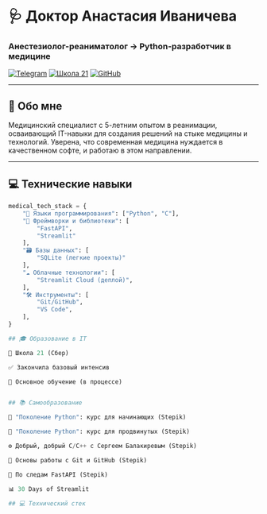 # 🩺 Доктор Анастасия Иваничева 
### Анестезиолог-реаниматолог → Python-разработчик в медицине

[![Telegram](https://img.shields.io/badge/-Контакты-2CA5E0?style=for-the-badge&logo=telegram&logoColor=white)](https://t.me/lakeshta)
[![Школа 21](https://img.shields.io/badge/Школа_21-01D277?style=for-the-badge)](https://21-school.ru)
[![GitHub](https://img.shields.io/badge/-GitHub-181717?style=for-the-badge&logo=github&logoColor=white)](https://github.com/Yanovna)

---

## 🌟 Обо мне
Медицинский специалист с 5-летним опытом в реанимации, осваивающий IT-навыки для создания решений на стыке медицины и технологий. Уверена, что современная медицина нуждается в качественном софте, и работаю в этом направлении.

---

## 💻 Технические навыки

```python
medical_tech_stack = {
    "📌 Языки программирования": ["Python", "C"],
    "🚀 Фреймворки и библиотеки": [
        "FastAPI",
        "Streamlit"
    ],
    "🗃️ Базы данных": [
        "SQLite (легкие проекты)"
    ],
    "☁️ Облачные технологии": [
        "Streamlit Cloud (деплой)",
    ],
    "🛠️ Инструменты": [
        "Git/GitHub",
        "VS Code",
    ],
}

## 🎓 Образование в IT

🏫 Школа 21 (Сбер)

✅ Закончила базовый интенсив

📖 Основное обучение (в процессе)


## 📚 Самообразование

🐍 "Поколение Python": курс для начинающих (Stepik)

🐍 "Поколение Python": курс для продвинутых (Stepik)

⚙️ Добрый, добрый C/C++ с Сергеем Балакиревым (Stepik)

🔀 Основы работы с Git и GitHub (Stepik)

🚀 По следам FastAPI (Stepik)

📊 30 Days of Streamlit

## 💻 Технический стек


